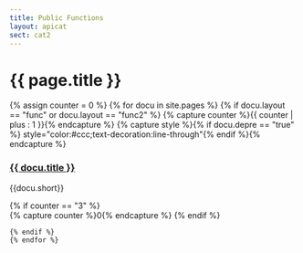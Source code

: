 ```yaml
---
title: Public Functions
layout: apicat
sect: cat2
---
```


# {{ page.title }}

<div class="row">
	{% assign counter = 0 %}
	{% for docu in site.pages %}
	{% if docu.layout == "func" or docu.layout == "func2" %}
	{% capture counter %}{{ counter | plus : 1 }}{% endcapture %}
	{% capture style %}{% if docu.depre == "true" %} style="color:#ccc;text-decoration:line-through"{% endif %}{% endcapture %}
	<div class="col-sm-4"><div class="panel panel-default">
		<div class="panel-heading">
			<h3 class="panel-title" {{style}}>
				<a href="{{site.basesite}}{{docu.url | remove_first: "/" }}">{{ docu.title }}</a>
			</h3>
		</div>
		<div class="panel-body">
			<p>{{docu.short}}</p>
		</div>
	</div></div>
	{% if counter == "3" %}
</div><div class="row">
	{% capture counter %}0{% endcapture %}
	{% endif %}

	{% endif %}
	{% endfor %}
</div>
